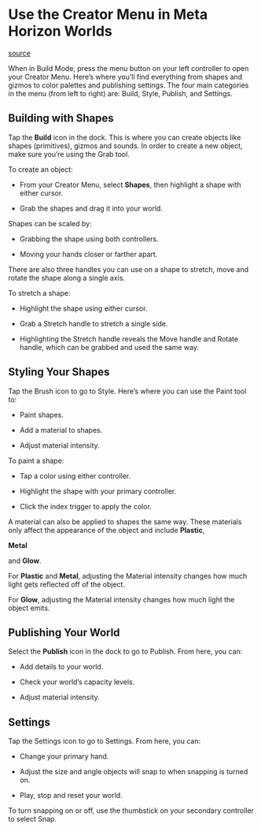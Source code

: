 # Use the Creator Menu in Meta Horizon Worlds

[source](https://developers.meta.com/horizon-worlds/learn/documentation/vr-creation/getting-started/using-the-creator-menu)

When in Build Mode, press the menu button on your left controller to open your Creator Menu. Here’s where you’ll find everything from shapes and gizmos to color palettes and publishing settings. The four main categories in the menu (from left to right) are: Build, Style, Publish, and Settings.

## Building with Shapes

Tap the **Build** icon in the dock. This is where you can create objects like shapes (primitives), gizmos and sounds. In order to create a new object, make sure you’re using the Grab tool.

To create an object:

*   From your Creator Menu, select **Shapes**, then highlight a shape with either cursor.

*   Grab the shapes and drag it into your world.

Shapes can be scaled by:

*   Grabbing the shape using both controllers.

*   Moving your hands closer or farther apart.

There are also three handles you can use on a shape to stretch, move and rotate the shape along a single axis.

To stretch a shape:

*   Highlight the shape using either cursor.

*   Grab a Stretch handle to stretch a single side.

*   Highlighting the Stretch handle reveals the Move handle and Rotate handle, which can be grabbed and used the same way.

## Styling Your Shapes

Tap the Brush icon to go to Style. Here’s where you can use the Paint tool to:

*   Paint shapes.

*   Add a material to shapes.

*   Adjust material intensity.

To paint a shape:

*   Tap a color using either controller.

*   Highlight the shape with your primary controller.

*   Click the index trigger to apply the color.

A material can also be applied to shapes the same way. These materials only affect the appearance of the object and include **Plastic**, 

**Metal**

 and **Glow**.

For **Plastic** and **Metal**, adjusting the Material intensity changes how much light gets reflected off of the object.

For **Glow**, adjusting the Material intensity changes how much light the object emits.

## Publishing Your World

Select the **Publish** icon in the dock to go to Publish. From here, you can:

*   Add details to your world.

*   Check your world’s capacity levels.

*   Adjust material intensity.

## Settings

Tap the Settings icon to go to Settings. From here, you can:

*   Change your primary hand.

*   Adjust the size and angle objects will snap to when snapping is turned on.

*   Play, stop and reset your world.

To turn snapping on or off, use the thumbstick on your secondary controller to select Snap.

 

 

 

 

 

 

 

 

 

 

 

 

 

 

 

 

 

 

 

 

 

 

 

 

 

 

 

 

 

 

 

 

 

 

 

 

 

 

 

 

 

 

 

 

 